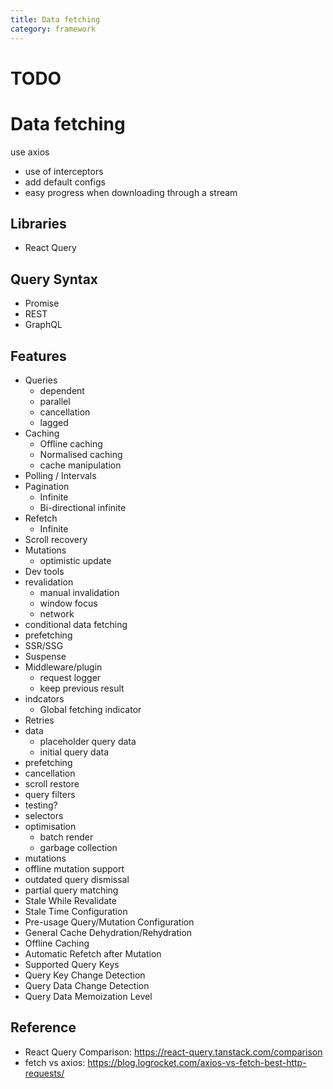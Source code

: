 ```yaml
---
title: Data fetching
category: framework
---
```


# TODO

# Data fetching

use axios

- use of interceptors
- add default configs
- easy progress when downloading through a stream

## Libraries

- React Query

## Query Syntax

- Promise
- REST
- GraphQL

## Features

- Queries
  - dependent
  - parallel
  - cancellation
  - lagged
- Caching
  - Offline caching
  - Normalised caching
  - cache manipulation
- Polling / Intervals
- Pagination
  - Infinite
  - Bi-directional infinite
- Refetch
  - Infinite
- Scroll recovery
- Mutations
  - optimistic update
- Dev tools
- revalidation
  - manual invalidation
  - window focus
  - network
- conditional data fetching
- prefetching
- SSR/SSG
- Suspense
- Middleware/plugin
  - request logger
  - keep previous result
- indcators
  - Global fetching indicator
- Retries
- data
  - placeholder query data
  - initial query data
- prefetching
- cancellation
- scroll restore
- query filters
- testing?
- selectors
- optimisation
  - batch render
  - garbage collection
- mutations
- offline mutation support
- outdated query dismissal
- partial query matching
- Stale While Revalidate
- Stale Time Configuration
- Pre-usage Query/Mutation Configuration
- General Cache Dehydration/Rehydration
- Offline Caching
- Automatic Refetch after Mutation
- Supported Query Keys
- Query Key Change Detection
- Query Data Change Detection
- Query Data Memoization Level

## Reference

- React Query Comparison: https://react-query.tanstack.com/comparison
- fetch vs axios: https://blog.logrocket.com/axios-vs-fetch-best-http-requests/
